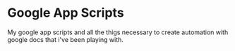 # Google App Scripts
My google app scripts and all the thigs necessary to create automation with google docs that i've been playing with.

